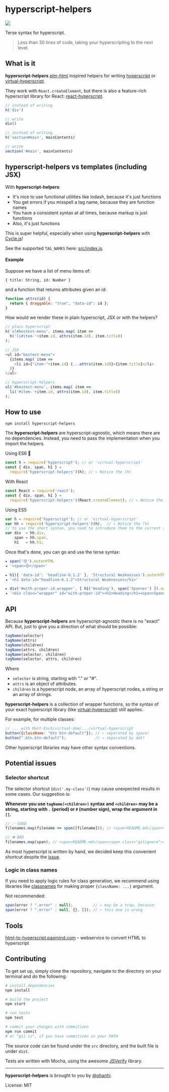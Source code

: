 # hyperscript-helpers

![](https://travis-ci.org/ohanhi/hyperscript-helpers.svg)

Terse syntax for hyperscript.

> Less than 30 lines of code, taking your hyperscripting to the next level.

## What is it

**hyperscript-helpers** [elm-html](https://github.com/evancz/elm-html) inspired helpers for writing
[hyperscript](https://github.com/dominictarr/hyperscript) or [virtual-hyperscript](https://github.com/Matt-Esch/virtual-dom/tree/master/virtual-hyperscript).

They work with `React.createElement`, but there is also a feature-rich hyperscript library for React:
[react-hyperscript](https://github.com/mlmorg/react-hyperscript).

```javascript
// instead of writing
h('div')

// write
div()

// instead of writing
h('section#main', mainContents)

// write
section('#main', mainContents)
```

## hyperscript-helpers vs templates (including JSX)

With **hyperscript-helpers**:

* It's nice to use functional utilities like lodash, because it's just functions
* You get errors if you misspell a tag name, because they are function names
* You have a consistent syntax at all times, because markup is just functions
* Also, it's just functions

This is super helpful, especially when using **hyperscript-helpers** with [Cycle.js](http://cycle.js.org/)!

See the supported `TAG_NAMES` here: [src/index.js](src/index.js).

#### Example

Suppose we have a list of menu items of:

`{ title: String, id: Number }`

and a function that returns attributes given an id:

```javascript
function attrs(id) {
  return { draggable: "true", "data-id": id };
}
```

How would we render these in plain hyperscript, JSX or with the helpers?

```javascript
// plain hyperscript
h('ul#bestest-menu', items.map( item =>
  h('li#item-'+item.id, attrs(item.id), item.title))
);

// JSX
<ul id="bestest-menu">
  {items.map( item =>
    <li id={"item-"+item.id} {...attrs(item.id)}>{item.title}</li>
  )}
</ul>

// hyperscript-helpers
ul('#bestest-menu', items.map( item =>
  li('#item-'+item.id, attrs(item.id), item.title))
);
```

## How to use

```
npm install hyperscript-helpers
```

The **hyperscript-helpers** are hyperscript-agnostic, which means there are no dependencies.
Instead, you need to pass the implementation when you import the helpers.

Using ES6 :sparkling_heart:

```js
const h = require('hyperscript'); // or 'virtual-hyperscript'
const { div, span, h1 } =
  require('hyperscript-helpers')(h); // ← Notice the (h)
```

With React

```js
const React = require('react');
const { div, span, h1 } =
  require('hyperscript-helpers')(React.createElement); // ← Notice the (React.createElement)
```

Using ES5

```js
var h = require('hyperscript'); // or 'virtual-hyperscript'
var hh = require('hyperscript-helpers')(h);  // ← Notice the (h)
// to use the short syntax, you need to introduce them to the current scope
var div  = hh.div,
    span = hh.span,
    h1   = hh.h1;
```

Once that's done, you can go and use the terse syntax:

```js
▸ span('😍').outerHTML
◂ '<span>😍</span>'

▸ h1({ 'data-id': 'headline-6.1.2' }, 'Structural Weaknesses').outerHTML
◂ '<h1 data-id="headline-6.1.2">Structural Weaknesses</h1>'

▸ div('#with-proper-id.wrapper', [ h1('Heading'), span('Spanner') ]).outerHTML
◂ '<div class="wrapper" id="with-proper-id"><h1>Heading</h1><span>Spanner</span></div>'
```

## API

Because **hyperscript-helpers** are hyperscript-agnostic there is no "exact" API.
But, just to give you a direction of what should be possible:

```js
tagName(selector)
tagName(attrs)
tagName(children)
tagName(attrs, children)
tagName(selector, children)
tagName(selector, attrs, children)
```

Where
* `selector` is string, starting with "." or "#".
* `attrs` is an object of attributes.
* `children` is a hyperscript node, an array of hyperscript nodes, a string or an array of strings.

**hyperscript-helpers** is a collection of wrapper functions, so the syntax of your exact hyperscript library
(like [virtual-hyperscript](https://github.com/Matt-Esch/virtual-dom/tree/master/virtual-hyperscript)) still applies.

For example, for multiple classes:

```js
// ... with Matt-Esch/virtual-dom/.../virtual-hyperscript
button({className: "btn btn-default"}); // ← separated by space!
button(".btn.btn-default");             // ← separated by dot!
```

Other hyperscript libraries may have other syntax conventions.


## Potential issues

### Selector shortcut

The selector shortcut (`div('.my-class')`) may cause unexpected results in some cases. Our suggestion is:

**Whenever you use `tagName(<children>)` syntax and `<children>` may be a string,
starting with `.` (period) or `#` (number sign), wrap the argument in `[]`.**

```js
// ✅ GOOD
filenames.map(filename => span([filename])); // <span>README.md</span><span>.gitignore</span>

// ❌ BAD
filenames.map(span); // <span>README.md</span><span class="gitignore"></span>
```

As most hyperscript is written by hand, we decided keep this convenient shortcut despite the [issue](https://github.com/ohanhi/hyperscript-helpers/issues/6#issuecomment-162989208).


### Logic in class names

If you need to apply logic rules for class generation,
we recommend using libraries like [classnames](https://github.com/JedWatson/classnames)
for making proper `{className: ...}` argument.

Not recommended:
```js
span(error ? ".error" : null);         // ← may be a trap, because:
span(error ? ".error" : null, {}, []); // ← this one is wrong
```

## Tools

[html-to-hyperscript.paqmind.com](http://html-to-hyperscript.paqmind.com) – webservice to convert HTML to hyperscript

## Contributing

To get set up, simply clone the repository, navigate to the directory on your terminal
and do the following:

```bash
# install dependencies
npm install

# build the project
npm start

# run tests
npm test

# commit your changes with commitizen
npm run commit
# or "git cz", if you have commitizen in your PATH
```

The source code can be found under the `src` directory, and the built file is under `dist`.

Tests are written with Mocha, using the awesome [JSVerify](http://jsverify.github.io/) library.

---

**hyperscript-helpers** is brought to you by [@ohanhi](https://twitter.com/ohanhi/).

License: MIT
